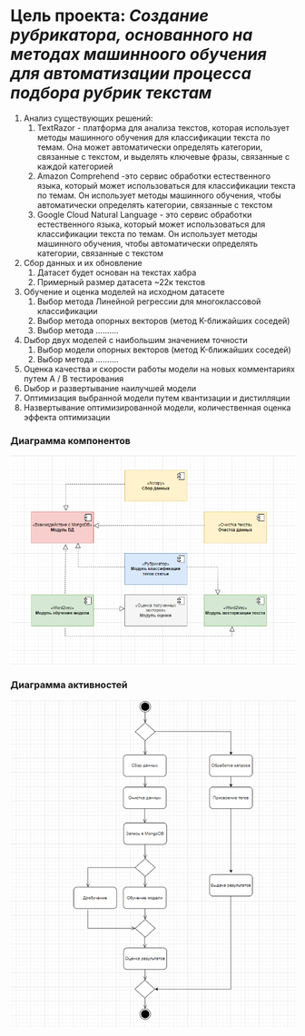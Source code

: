 # Цель проекта: ***Создание рубрикатора, основанного на методах машинноого обучения для автоматизации процесса подбора рубрик текстам*** #

1. Анализ существующих решений:
      1. TextRazor - платформа для анализа текстов, которая использует методы машинного обучения для классификации текста по темам. Она может автоматически определять категории, связанные с текстом, и выделять ключевые фразы, связанные с каждой категорией
      2. Amazon Comprehend -это сервис обработки естественного языка, который может использоваться для классификации текста по темам. Он использует методы машинного обучения, чтобы автоматически определять категории, связанные с текстом
      3. Google Cloud Natural Language - это сервис обработки естественного языка, который может использоваться для классификации текста по темам. Он использует методы машинного обучения, чтобы автоматически определять категории, связанные с текстом
2. Cбор данных и их обновление
      1. Датасет будет основан на текстах хабра
      2. Примерный размер датасета ~22к текстов
4. Oбучение и оценка моделей на исходном датасете
      1. Выбор метода Линейной регрессии для многоклассовой классификации
      2. Выбор метода опорных векторов (метод K-ближайших соседей)
      3. Выбор метода ..........
6. Dыбор двух моделей с наибольшим значением точности
      1. Выбор модели опорных векторов (метод K-ближайших соседей)
      2. Выбор метода ..........
8. Oценка качества и скорости работы модели на новых комментариях путем A / B тестирования
9. Dыбор и развертывание наилучшей модели
10. Oптимизация выбранной модели путем квантизации и дистилляции
11. Hазвертывание оптимизированной модели, количественная оценка эффекта оптимизации

### Диаграмма компонентов
![Component diagram](image.png)

### Диаграмма активностей
![Activity diagram](image2.png)

